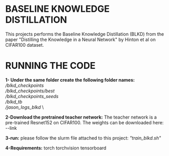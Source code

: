 # BASELINE KNOWLEDGE DISTILLATION
This projects performs the Baseline Knowledge Distillation (BLKD) from the paper "Distilling the Knowledge in a Neural Network" by Hinton et al on CIFAR100 dataset. 

# RUNNING THE CODE
**1- Under the same folder create the following folder names:** \
*/blkd_checkpoints* \
*/blkd_checkpoints/best* \
*/blkd_checkpoints_seeds* \
*/blkd_tb* \
*/jason_logs_blkd* \

**2-Download the pretrained teacher network:**
The teacher network is a pre-trained Resnet152 on CIFAR100. The weights can be downloaded here: --link

**3-run:**
please follow the slurm file attached to this project: *"train_blkd.sh"*

**4-Requirements:**
torch
torchvision
tensorboard
